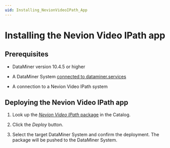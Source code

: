 ```yaml
---
uid: Installing_NevionVideoIPath_App
---
```


# Installing the Nevion Video IPath app

## Prerequisites

- DataMiner version 10.4.5 or higher

- A DataMiner System [connected to dataminer.services](xref:Connecting_your_DataMiner_System_to_the_cloud)

- A connection to a Nevion Video IPath system

## Deploying the Nevion Video IPath app

1. Look up the [*Nevion Video IPath* package](https://catalog.dataminer.services/details/ec97a934-679e-42c2-ac4b-f33a3d9f8d2c) in the Catalog.

1. Click the *Deploy* button.

1. Select the target DataMiner System and confirm the deployment. The package will be pushed to the DataMiner System.
